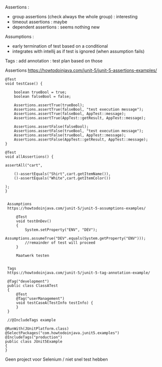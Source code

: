 Assertions :
* group assertions (check always the whole group) : interesting
* timeout assertions : maybe
* dependent assertions : seems nothing new

Assumptions :
* early termination of test based on a conditional
* integrates with intellij as if test is ignored (when assumption fails)

Tags : add annotation : test plan based on those

Assertions
https://howtodoinjava.com/junit-5/junit-5-assertions-examples/

```
@Test
void testCase() {
 
    boolean trueBool = true;
    boolean falseBool = false;
 
    Assertions.assertTrue(trueBool);
    Assertions.assertTrue(falseBool, "test execution message");
    Assertions.assertTrue(falseBool, AppTest::message);
    Assertions.assertTrue(AppTest::getResult, AppTest::message);
     
    Assertions.assertFalse(falseBool);
    Assertions.assertFalse(trueBool, "test execution message");
    Assertions.assertFalse(trueBool, AppTest::message);
    Assertions.assertFalse(AppTest::getResult, AppTest::message);
}

@Test
void allAssertions() {

assertAll("cart",

    ()-assertEquals("Shirt",cart.getItemName()),
    ()-assertEquals("White",cart.getItemColor())

);
}
 

 Assumptions
 https://howtodoinjava.com/junit-5/junit-5-assumptions-examples/
 
     @Test
     void testOnDev()
     {
         System.setProperty("ENV", "DEV");
         Assumptions.assumeTrue("DEV".equals(System.getProperty("ENV")));
         //remainder of test will proceed
     }
     
     Maatwerk testen
 

 Tags
 https://howtodoinjava.com/junit-5/junit-5-tag-annotation-example/
 
 @Tag("development")
 public class ClassATest
 {
     @Test
     @Tag("userManagement")
     void testCaseA(TestInfo testInfo) {
     }
 }
 
 //@IncludeTags example
 
@RunWith(JUnitPlatform.class)
@SelectPackages("com.howtodoinjava.junit5.examples")
@IncludeTags("production")
public class JUnit5Example
{
}
```
Geen project voor Selenium / niet snel test hebben
